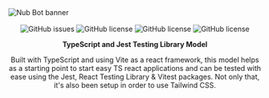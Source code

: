 <img align="center" alt="Nub Bot banner" src="https://i.postimg.cc/QCfKdk7C/ts-ui-img.png">

<p align="center">
<img align="center" alt="GitHub issues" src="https://img.shields.io/github/issues/Kkkermit/Testify?style=for-the-badge"> 
<img align="center" alt="GitHub license" src="https://img.shields.io/github/license/Kkkermit/Testify?style=for-the-badge">
<img align="center" alt="GitHub license" src="https://img.shields.io/github/stars/Kkkermit/Testify?style=for-the-badge">
<img align="center" alt="GitHub license" src="https://img.shields.io/github/forks/Kkkermit/Testify?style=for-the-badge">
</p>

<p align="center"><strong>
TypeScript and Jest Testing Library Model
</strong></p>

<p align="center">
Built with TypeScript and using Vite as a react framework, this model helps as a starting point to start easy TS react applications and can be tested with ease using the Jest, React Testing Library & Vitest packages. Not only that, it's also been setup in order to use Tailwind CSS. 
</p>
